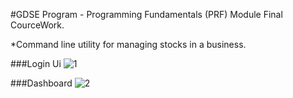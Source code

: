 #GDSE Program - Programming Fundamentals (PRF) Module Final CourceWork.

*Command line utility for managing stocks in a business. 

###Login Ui
![1](https://github.com/malintha-induwara/ijse-stock-management-system/assets/60071404/d923210f-5b0a-415e-b043-5cfeef0692bd)

###Dashboard
![2](https://github.com/malintha-induwara/ijse-stock-management-system/assets/60071404/2f1ef89e-0240-43e1-91c3-9336e7a3982e)
